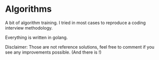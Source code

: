 # Algorithms

A bit of algorithm training. I tried in most cases to reproduce a coding
interview methodology.

Everything is written in golang.

Disclaimer: Those are not reference solutions, feel free to comment if you see
any improvements possible. (And there is !)
